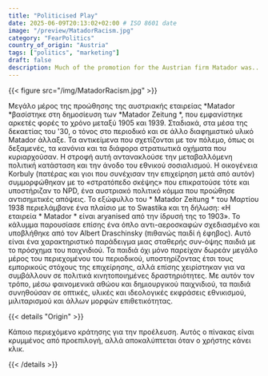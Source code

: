 ```yaml
---
title: "Politicised Play"
date: 2025-06-09T20:13:02+02:00 # ISO 8601 date
image: "/preview/MatadorRacism.jpg"
category: "FearPolitics"
country_of_origin: "Austria"
tags: ["politics", "marketing"]
draft: false
description: Much of the promotion for the Austrian firm Matador was...
---
```




{{< figure src="/img/MatadorRacism.jpg" >}}

Μεγάλο μέρος της προώθησης της αυστριακής εταιρείας *Matador *βασίστηκε στη δημοσίευση των *Matador Zeitung *, που εμφανίστηκε αρκετές φορές το χρόνο μεταξύ 1905 και 1939. Σταδιακά, στα μέσα της δεκαετίας του '30, ο τόνος στο περιοδικό και σε άλλο διαφημιστικό υλικό Matador άλλαξε. Τα αντικείμενα που σχετίζονται με τον πόλεμο, όπως οι δεξαμενές, τα κανόνια και τα διάφορα στρατιωτικά οχήματα που κυριαρχούσαν. Η στροφή αυτή αντανακλούσε την μεταβαλλόμενη πολιτική κατάσταση και την άνοδο του εθνικού σοσιαλισμού. Η οικογένεια Korbuly (πατέρας και γιοι που συνέχισαν την επιχείρηση μετά από αυτόν) συμμορφώθηκαν με το «στρατόπεδο σκέψης» που επικρατούσε τότε και υποστήριζαν το NPD, ένα αυστριακό πολιτικό κόμμα που προώθησε αντισημιτικές απόψεις. Το εξώφυλλο του * Matador Zeitung * του Μαρτίου 1938 περιελάμβανε ένα πλαίσιο με το Swastika και τη δήλωση: «Η εταιρεία * Matador * είναι aryanised από την ίδρυσή της το 1903». Το κάλυμμα παρουσίασε επίσης ένα όπλο αντι-αεροσκαφών σχεδιασμένο και υποβλήθηκε από τον Albert Draschinsky (πιθανώς παιδί ή έφηβος). Αυτό είναι ένα χαρακτηριστικό παράδειγμα μιας σταθερής συν-όψης παιδιά με το πρόσχημα του παιχνιδιού. Τα παιδιά όχι μόνο παρείχαν δωρεάν μεγάλο μέρος του περιεχομένου του περιοδικού, υποστηρίζοντας έτσι τους εμπορικούς στόχους της επιχείρησης, αλλά επίσης χειρίστηκαν για να συμβάλλουν σε πολιτικά κινητοποιημένες δραστηριότητες. Με αυτόν τον τρόπο, μέσω φαινομενικά αθώου και δημιουργικού παιχνιδιού, τα παιδιά συνηθούσαν σε οπτικές, υλικές και ιδεολογικές εκφράσεις εθνικισμού, μιλιταρισμού και άλλων μορφών επιθετικότητας.

{{< details "Origin" >}}

Κάποιο περιεχόμενο κράτησης για την προέλευση. Αυτός ο πίνακας είναι κρυμμένος από προεπιλογή, αλλά αποκαλύπτεται όταν ο χρήστης κάνει κλικ.

{{< /details >}}

